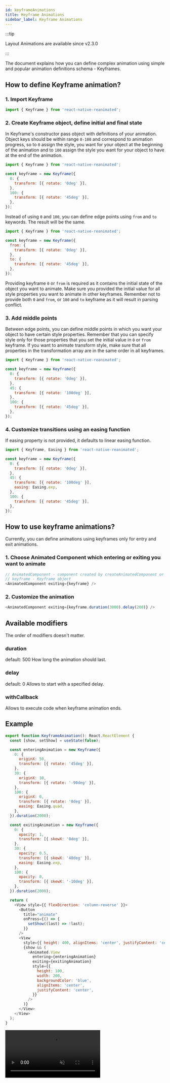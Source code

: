 ```yaml
---
id: keyframeAnimations
title: Keyframe Animations
sidebar_label: Keyframe Animations
---
```


:::tip

Layout Animations are available since v2.3.0

:::

The document explains how you can define complex animation using simple and popular animation definitions schema - Keyframes.

## How to define Keyframe animation?

### 1. Import Keyframe

```js
import { Keyframe } from 'react-native-reanimated';
```

### 2. Create Keyframe object, define initial and final state

In Keyframe's constructor pass object with definitions of your animation. Object keys should be within range `0-100` and correspond to animation progress,
so to `0` assign the style, you want for your object at the beginning of the animation and to `100` assign the style you want for your object to have at the end of the animation.

```js
import { Keyframe } from 'react-native-reanimated';

const keyframe = new Keyframe({
  0: {
    transform: [{ rotate: '0deg' }],
  },
  100: {
    transform: [{ rotate: '45deg' }],
  },
});
```

Instead of using `0` and `100`, you can define edge points using `from` and `to` keywords. The result will be the same.

```js
import { Keyframe } from 'react-native-reanimated';

const keyframe = new Keyframe({
  from: {
    transform: [{ rotate: '0deg' }],
  },
  to: {
    transform: [{ rotate: '45deg' }],
  },
});
```

Providing keyframe `0` or `from` is required as it contains the initial state of the object you want to animate.
Make sure you provided the initial value for all style properties you want to animate in other keyframes.
Remember not to provide both `0` and `from`, or `100` and `to` keyframe as it will result in parsing conflict.

### 3. Add middle points

Between edge points, you can define middle points in which you want your object to have certain style properties.
Remember that you can specify style only for those properties that you set the initial value in `0` or `from` keyframe.
If you want to animate transform style, make sure that all properties in the transformation array are in the same order in all keyframes.

```js
import { Keyframe } from 'react-native-reanimated';

const keyframe = new Keyframe({
  0: {
    transform: [{ rotate: '0deg' }],
  },
  45: {
    transform: [{ rotate: '100deg' }],
  },
  100: {
    transform: [{ rotate: '45deg' }],
  },
});
```

### 4. Customize transitions using an easing function

If easing property is not provided, it defaults to linear easing function.

```js
import { Keyframe, Easing } from 'react-native-reanimated';

const keyframe = new Keyframe({
  0: {
    transform: [{ rotate: '0deg' }],
  },
  45: {
    transform: [{ rotate: '100deg' }],
    easing: Easing.exp,
  },
  100: {
    transform: [{ rotate: '45deg' }],
  },
});
```

## How to use keyframe animations?

Currently, you can define animations using keyframes only for entry and exit animations.

### 1. Choose Animated Component which entering or exiting you want to animate

```js
// AnimatedComponent - component created by createAnimatedComponent or imported from Reanimated
// keyframe - Keyframe object
<AnimatedComponent exiting={keyframe} />
```

### 2. Customize the animation

```js
<AnimatedComponent exiting={keyframe.duration(3000).delay(200)} />
```

## Available modifiers

The order of modifiers doesn't matter.

### duration

default: 500
How long the animation should last.

### delay

default: 0
Allows to start with a specified delay.

### withCallback

Allows to execute code when keyframe animation ends.

## Example

```js
export function KeyframeAnimation(): React.ReactElement {
  const [show, setShow] = useState(false);

  const enteringAnimation = new Keyframe({
    0: {
      originX: 50,
      transform: [{ rotate: '45deg' }],
    },
    30: {
      originX: 10,
      transform: [{ rotate: '-90deg' }],
    },
    100: {
      originX: 0,
      transform: [{ rotate: '0deg' }],
      easing: Easing.quad,
    },
  }).duration(2000);

  const exitingAnimation = new Keyframe({
    0: {
      opacity: 1,
      transform: [{ skewX: '0deg' }],
    },
    30: {
      opacity: 0.5,
      transform: [{ skewX: '40deg' }],
      easing: Easing.exp,
    },
    100: {
      opacity: 0,
      transform: [{ skewX: '-10deg' }],
    },
  }).duration(2000);

  return (
    <View style={{ flexDirection: 'column-reverse' }}>
      <Button
        title="animate"
        onPress={() => {
          setShow((last) => !last);
        }}
      />
      <View
        style={{ height: 400, alignItems: 'center', justifyContent: 'center' }}>
        {show && (
          <Animated.View
            entering={enteringAnimation}
            exiting={exitingAnimation}
            style={{
              height: 100,
              width: 200,
              backgroundColor: 'blue',
              alignItems: 'center',
              justifyContent: 'center',
            }}
          />
        )}
      </View>
    </View>
  );
}
```

<video src="https://user-images.githubusercontent.com/48885911/125463255-04502655-3147-4d15-ae5b-f327666eadff.mov" controls="controls" muted="muted"></video>
